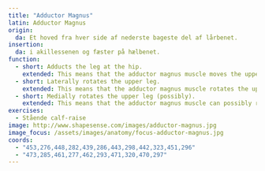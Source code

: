 ```yaml
---
title: "Adductor Magnus"
latin: Adductor Magnus
origin: 
  da: Et hoved fra hver side af nederste bageste del af lårbenet.
insertion: 
  da: i akillessenen og fæster på hælbenet.
function: 
  - short: Adducts the leg at the hip.
    extended: This means that the adductor magnus muscle moves the upper leg toward the vertical midline of the body (i.e. the action of closing your legs together from a spread out position).
  - short: Laterally rotates the upper leg.
    extended: This means that the adductor magnus muscle rotates the upper leg outward around the axis of the bone (i.e. it rotates the upper leg away from the vertical midline of the body).
  - short: Medially rotates the upper leg (possibly).
    extended: This means that the adductor magnus muscle can possibly rotate the upper leg inward around the axis of the bone (i.e. rotate the upper leg toward the vertical midline of the body).
exercises:
  - Stående calf-raise
image: http://www.shapesense.com/images/adductor-magnus.jpg
image_focus: /assets/images/anatomy/focus-adductor-magnus.jpg
coords:
  - "453,276,448,282,439,286,443,298,442,323,451,296"
  - "473,285,461,277,462,293,471,320,470,297"
---
```

